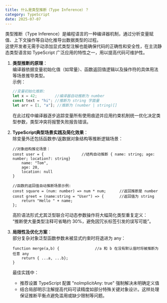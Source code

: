 ```yaml
---
title: 什么是类型推断（Type Inference）？
category: TypeScript
date: 2025-07-07
---
```

类型推断（Type Inference）是编程语言的一种编译器机制，通过分析变量赋值、上下文操作等自动化推导出数据类型的过程。  
这使开发者无需手动添加显式类型注解也能确保代码的正确性和安全性，在主流静态类型语言如 TypeScript 广泛应用的特性之一，用以提高代码可维护性。

1.  **类型推断的原理**：  
    编译器依据变量初始化值（如常量）、函数返回值逻辑以及操作符的具体用法等场景推导类型。  
    示例：
    ```typescript
    //变量初始化推断: 
    let x = 42;        //编译器自动推断为 number  
    const text = "hi"; //推断为 string 字面量
    let arr = [1, "a"]; //推断为 (number | string)[]
    ```
    在此过程中编译器逐步追踪变量所有使用痕迹并应用约束机制统一优化决定类型参数，类型冲突将报警失败报告错误。

2.  **TypeScript典型场景实践及简化效果**：  
    除变量外还包括函数参/返数据对象结构等推断逻辑场景：
    ```
    //对象结构推论场景：
    const user = {                 //结构自动推断 { name: string; age: number; location?: string}
        name: "Tom", 
        age: 20,
        location: null              
    }
    ```

    ```
    //函数的返回值自动推断场景示例:
    const square = (num: number) => num * num;      //返回推断是 number 
    const greet = (name:string = "User") => {       //返回值为 string
        return "Hello " + name;           
    };
    ```

    高阶语法形式尤其泛型联合可动态参数操作将大幅简化类型重复定义：  
“推断使大量类型注释可省略约 30%，避免因冗长标签引发的误写可能”。

3.  **局限性及优化方案**：  
    部分复杂对象泛型函数参数未被显式约束时将退进为 any：  
    ```
    function merge(a,b) {                //a 和 b 在没有默认值时将被推断为任意 any  
        return { ...a, ...b}; 
    }
    ```

    最佳实践中：  
     -  推荐设置 TypeScript 配置 "noImplicitAny: true" 强制解决未明确定义值  
     -  结合局部明示注解提高代码可读精度如部分特殊关键对象设计。这样处理保证推断平衡点避免滥用或缺少限制等问题。

